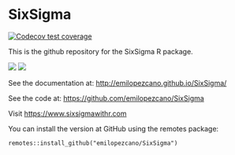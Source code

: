 SixSigma
========

<!-- badges: start -->
[![Codecov test coverage](https://codecov.io/gh/emilopezcano/SixSigma/branch/master/graph/badge.svg)](https://app.codecov.io/gh/emilopezcano/SixSigma?branch=master)
<!-- badges: end -->

This is the github repository for the SixSigma R package.

[![](https://r-pkg.org/badges/version/SixSigma)](https://cran.r-project.org/package=SixSigma)
[![](https://cranlogs.r-pkg.org/badges/grand-total/SixSigma)](https://cran.r-project.org/package=SixSigma)

See the documentation at: http://emilopezcano.github.io/SixSigma/

See the code at: https://github.com/emilopezcano/SixSigma

Visit https://www.sixsigmawithr.com

You can install the version at GitHub using the remotes package:

```
remotes::install_github("emilopezcano/SixSigma")
```
